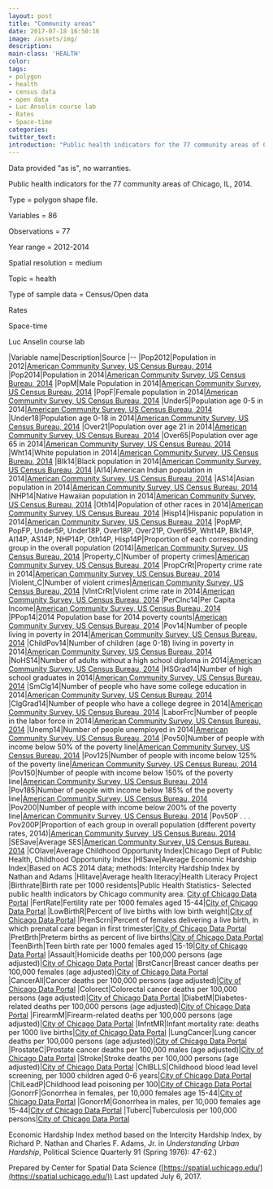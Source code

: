 ```yaml
---
layout: post
title: "Community areas"
date: 2017-07-18 16:50:16
image: /assets/img/
description:
main-class: 'HEALTH'
color:
tags:
- polygon
- health
- census data
- open data
- Luc Anselin course lab
- Rates
- Space-time
categories:
twitter_text:
introduction: "Public health indicators for the 77 community areas of Chicago, IL, 2014."
---
```

<script>
  var map = L.map('map');
  L.tileLayer('https://api.tiles.mapbox.com/v4/{id}/{z}/{x}/{y}.png?access_token=pk.eyJ1IjoibWFwYm94IiwiYSI6ImNpejY4NXVycTA2emYycXBndHRqcmZ3N3gifQ.rJcFIG214AriISLbB6B5aw', { <!--this is the URL for the ComArea_ACS14_f Geojson-->
		maxZoom: 18,
		attribution: 'Map data &copy; <a href="http://openstreetmap.org">OpenStreetMap</a> contributors, ' +
			'<a href="http://creativecommons.org/licenses/by-sa/2.0/">CC-BY-SA</a>, ' +
			'Imagery © <a href="http://mapbox.com">Mapbox</a>',
		id: 'mapbox.light'
	}).addTo(map);

  map.scrollWheelZoom.disable();
  map.touchZoom.disable();
  var enableMapInteraction = function () {
      map.scrollWheelZoom.enable();
      map.touchZoom.enable();
  }
  $('#map').on('click touch', enableMapInteraction);

  var smallIcon = L.icon({
         iconUrl: 'http://www.hckrecruitment.nic.in/images/blue.png',
         iconSize: [16, 16], // size of the icon
         });

   function onEachFeature(feature, layer) {
     //console.log(feature);
     var txt = "";
     for (var fname in feature.properties) {
       txt += fname;
       txt += " : ";
       txt += feature.properties[fname];
       txt += "<br/>";
     }
     layer.bindPopup(txt);
   }


  // load GeoJSON from an external file
  // load GeoJSON from an external file
  $.getJSON("../data/ComArea_ACS14_f.geojson",function(data){
    // add GeoJSON layer to the map once the file is loaded
    var json = L.geoJson(data, {
      pointToLayer: function(feature, latlng) {
        
        return L.marker(latlng, {
          icon: smallIcon
        });
      },
      onEachFeature: onEachFeature
    });
    json.addTo(map);
    map.fitBounds(json.getBounds());
  });

</script>

Data provided "as is", no warranties.

Public health indicators for the 77 community areas of Chicago, IL, 2014.


 Type = polygon shape file.

 Variables = 86

 Observations = 77

 Year range = 2012-2014

 Spatial resolution = medium

 Topic = health

 Type of sample data = Census/Open data

 Rates

 Space-time

 Luc Anselin course lab

|Variable name|Description|Source
|--
|Pop2012|Population in 2012|[American Community Survey, US Census Bureau, 2014](http://www.cmap.illinois.gov/data/metropulse/community-snapshots)
|Pop2014|Population in 2014|[American Community Survey, US Census Bureau, 2014](http://www.cmap.illinois.gov/data/metropulse/community-snapshots)
|PopM|Male Population in 2014|[American Community Survey, US Census Bureau, 2014](http://www.cmap.illinois.gov/data/metropulse/community-snapshots)
|PopF|Female population in 2014|[American Community Survey, US Census Bureau, 2014](http://www.cmap.illinois.gov/data/metropulse/community-snapshots)
|Under5|Population age 0-5 in 2014|[American Community Survey, US Census Bureau, 2014](http://www.cmap.illinois.gov/data/metropulse/community-snapshots)
|Under18|Population age 0-18 in 2014|[American Community Survey, US Census Bureau, 2014](http://www.cmap.illinois.gov/data/metropulse/community-snapshots)
|Over21|Population over age 21 in 2014|[American Community Survey, US Census Bureau, 2014](http://www.cmap.illinois.gov/data/metropulse/community-snapshots)
|Over65|Population over age 65 in 2014|[American Community Survey, US Census Bureau, 2014](http://www.cmap.illinois.gov/data/metropulse/community-snapshots)
|Wht14|White population in 2014|[American Community Survey, US Census Bureau, 2014](http://www.cmap.illinois.gov/data/metropulse/community-snapshots)
|Blk14|Black population in 2014|[American Community Survey, US Census Bureau, 2014](http://www.cmap.illinois.gov/data/metropulse/community-snapshots)
|AI14|American Indian population in 2014|[American Community Survey, US Census Bureau, 2014](http://www.cmap.illinois.gov/data/metropulse/community-snapshots)
|AS14|Asian population in 2014|[American Community Survey, US Census Bureau, 2014](http://www.cmap.illinois.gov/data/metropulse/community-snapshots)
|NHP14|Native Hawaiian population in 2014|[American Community Survey, US Census Bureau, 2014](http://www.cmap.illinois.gov/data/metropulse/community-snapshots)
|Oth14|Population of other races in 2014|[American Community Survey, US Census Bureau, 2014](http://www.cmap.illinois.gov/data/metropulse/community-snapshots)
|Hisp14|Hispanic population in 2014|[American Community Survey, US Census Bureau, 2014](http://www.cmap.illinois.gov/data/metropulse/community-snapshots)
|PopMP, PopFP, Under5P, Under18P, Over18P, Over21P, Over65P, Wht14P, Blk14P, AI14P, AS14P, NHP14P, Oth14P, Hisp14P|Proportion of each corresponding group in the overall population (2014)|[American Community Survey, US Census Bureau, 2014](http://www.cmap.illinois.gov/data/metropulse/community-snapshots)
|Property\_C|Number of property crimes|[American Community Survey, US Census Bureau, 2014](http://www.cmap.illinois.gov/data/metropulse/community-snapshots)
|PropCrRt|Property crime rate in 2014|[American Community Survey, US Census Bureau, 2014](http://www.cmap.illinois.gov/data/metropulse/community-snapshots)
|Violent\_C|Number of violent crimes|[American Community Survey, US Census Bureau, 2014](http://www.cmap.illinois.gov/data/metropulse/community-snapshots)
|VlntCrRt|Violent crime rate in 2014|[American Community Survey, US Census Bureau, 2014](http://www.cmap.illinois.gov/data/metropulse/community-snapshots)
|PerCInc14|Per Capita Income|[American Community Survey, US Census Bureau, 2014](http://www.cmap.illinois.gov/data/metropulse/community-snapshots)
|PPop14|2014 Population base for 2014 poverty counts|[American Community Survey, US Census Bureau, 2014](http://www.cmap.illinois.gov/data/metropulse/community-snapshots)
|Pov14|Number of people living in poverty in 2014|[American Community Survey, US Census Bureau, 2014](http://www.cmap.illinois.gov/data/metropulse/community-snapshots)
|ChildPov14|Number of children (age 0-18) living in poverty in 2014|[American Community Survey, US Census Bureau, 2014](http://www.cmap.illinois.gov/data/metropulse/community-snapshots)
|NoHS14|Number of adults without a high school diploma in 2014|[American Community Survey, US Census Bureau, 2014](http://www.cmap.illinois.gov/data/metropulse/community-snapshots)
|HSGrad14|Number of high school graduates in 2014|[American Community Survey, US Census Bureau, 2014](http://www.cmap.illinois.gov/data/metropulse/community-snapshots)
|SmClg14|Number of people who have some college education in 2014|[American Community Survey, US Census Bureau, 2014](http://www.cmap.illinois.gov/data/metropulse/community-snapshots)
|ClgGrad14|Number of people who have a college degree in 2014|[American Community Survey, US Census Bureau, 2014](http://www.cmap.illinois.gov/data/metropulse/community-snapshots)
|LaborFrc|Number of people in the labor force in 2014|[American Community Survey, US Census Bureau, 2014](http://www.cmap.illinois.gov/data/metropulse/community-snapshots)
|Unemp14|Number of people unemployed in 2014|[American Community Survey, US Census Bureau, 2014](http://www.cmap.illinois.gov/data/metropulse/community-snapshots)
|Pov50|Number of people with income below 50% of the poverty line|[American Community Survey, US Census Bureau, 2014](http://www.cmap.illinois.gov/data/metropulse/community-snapshots)
|Pov125|Number of people with income below 125% of the poverty line|[American Community Survey, US Census Bureau, 2014](http://www.cmap.illinois.gov/data/metropulse/community-snapshots)
|Pov150|Number of people with income below 150% of the poverty line|[American Community Survey, US Census Bureau, 2014](http://www.cmap.illinois.gov/data/metropulse/community-snapshots)
|Pov185|Number of people with income below 185% of the poverty line|[American Community Survey, US Census Bureau, 2014](http://www.cmap.illinois.gov/data/metropulse/community-snapshots)
|Pov200|Number of people with income below 200% of the poverty line|[American Community Survey, US Census Bureau, 2014](http://www.cmap.illinois.gov/data/metropulse/community-snapshots)
|Pov50P . . . Pov200P|Proportion of each group in overall population (different poverty rates, 2014)|[American Community Survey, US Census Bureau, 2014](http://www.cmap.illinois.gov/data/metropulse/community-snapshots)
|SESave|Average SES|[American Community Survey, US Census Bureau, 2014](http://www.cmap.illinois.gov/data/metropulse/community-snapshots)
|COIave|Average Childhood Opportunity Index|Chicago Dept of Public Health, Childhood Opportunity Index
|HISave|Average Economic Hardship Index|Based on ACS 2014 data; methods: Intercity Hardship Index by Nathan and Adams
|Hlitave|Average health literacy|Health Literacy Project
|Birthrate|Birth rate per 1000 residents|Public Health Statistics- Selected public health indicators by Chicago community area. [City of Chicago Data Portal](https://data.cityofchicago.org/Health-Human-Services/Public-Health-Statistics-Selected-public-health-in/iqnk-2tcu)
|FertRate|Fertility rate per 1000 females aged 15-44|[City of Chicago Data Portal](https://data.cityofchicago.org/Health-Human-Services/Public-Health-Statistics-Selected-public-health-in/iqnk-2tcu)
|LowBirthR|Percent of live births with low birth weight|[City of Chicago Data Portal](https://data.cityofchicago.org/Health-Human-Services/Public-Health-Statistics-Selected-public-health-in/iqnk-2tcu)
|PrenScrn|Percent of females delivering a live birth, in which prenatal care began in first trimester|[City of Chicago Data Portal](https://data.cityofchicago.org/Health-Human-Services/Public-Health-Statistics-Selected-public-health-in/iqnk-2tcu)
|PretBrth|Preterm births as percent of live births|[City of Chicago Data Portal](https://data.cityofchicago.org/Health-Human-Services/Public-Health-Statistics-Selected-public-health-in/iqnk-2tcu)
|TeenBirth|Teen birth rate per 1000 females aged 15-19|[City of Chicago Data Portal](https://data.cityofchicago.org/Health-Human-Services/Public-Health-Statistics-Selected-public-health-in/iqnk-2tcu)
|Assault|Homicide deaths per 100,000 persons (age adjusted)|[City of Chicago Data Portal](https://data.cityofchicago.org/Health-Human-Services/Public-Health-Statistics-Selected-public-health-in/iqnk-2tcu)
|BrstCancr|Breast cancer deaths per 100,000 females (age adjusted)|[City of Chicago Data Portal](https://data.cityofchicago.org/Health-Human-Services/Public-Health-Statistics-Selected-public-health-in/iqnk-2tcu)
|CancerAll|Cancer deaths per 100,000 persons (age adjusted)|[City of Chicago Data Portal](https://data.cityofchicago.org/Health-Human-Services/Public-Health-Statistics-Selected-public-health-in/iqnk-2tcu)
|Colorect|Colorectal cancer deaths per 100,000 persons (age adjusted)|[City of Chicago Data Portal](https://data.cityofchicago.org/Health-Human-Services/Public-Health-Statistics-Selected-public-health-in/iqnk-2tcu)
|DiabetM|Diabetes-related deaths per 100,000 persons (age adjusted)|[City of Chicago Data Portal](https://data.cityofchicago.org/Health-Human-Services/Public-Health-Statistics-Selected-public-health-in/iqnk-2tcu)
|FirearmM|Firearm-related deaths per 100,000 persons (age adjusted)|[City of Chicago Data Portal](https://data.cityofchicago.org/Health-Human-Services/Public-Health-Statistics-Selected-public-health-in/iqnk-2tcu)
|InfntMR|Infant mortality rate: deaths per 1000 live births|[City of Chicago Data Portal](https://data.cityofchicago.org/Health-Human-Services/Public-Health-Statistics-Selected-public-health-in/iqnk-2tcu)
|LungCancer|Lung cancer deaths per 100,000 persons (age adjusted)|[City of Chicago Data Portal](https://data.cityofchicago.org/Health-Human-Services/Public-Health-Statistics-Selected-public-health-in/iqnk-2tcu)
|ProstateC|Prostate cancer deaths per 100,000 males (age adjusted)|[City of Chicago Data Portal](https://data.cityofchicago.org/Health-Human-Services/Public-Health-Statistics-Selected-public-health-in/iqnk-2tcu)
|Stroke|Stroke deaths per 100,000 persons (age adjusted)|[City of Chicago Data Portal](https://data.cityofchicago.org/Health-Human-Services/Public-Health-Statistics-Selected-public-health-in/iqnk-2tcu)
|ChlBLLS|Childhood blood lead level screening, per 1000 children aged 0-6 years|[City of Chicago Data Portal](https://data.cityofchicago.org/Health-Human-Services/Public-Health-Statistics-Selected-public-health-in/iqnk-2tcu)
|ChlLeadP|Childhood lead poisoning per 100|[City of Chicago Data Portal](https://data.cityofchicago.org/Health-Human-Services/Public-Health-Statistics-Selected-public-health-in/iqnk-2tcu)
|GonorrF|Gonorrhea in females, per 10,000 females age 15-44|[City of Chicago Data Portal](https://data.cityofchicago.org/Health-Human-Services/Public-Health-Statistics-Selected-public-health-in/iqnk-2tcu)
|GonorrM|Gonorrhea in males, per 10,000 females age 15-44|[City of Chicago Data Portal](https://data.cityofchicago.org/Health-Human-Services/Public-Health-Statistics-Selected-public-health-in/iqnk-2tcu)
|Tuberc|Tuberculosis per 100,000 persons|[City of Chicago Data Portal](https://data.cityofchicago.org/Health-Human-Services/Public-Health-Statistics-Selected-public-health-in/iqnk-2tcu)

Economic Hardship Index method based on the Intercity Hardship Index, by Richard P. Nathan and Charles F. Adams, Jr. in *Understanding Urban Hardship*, Political Science Quarterly 91 (Spring 1976): 47-62.)

Prepared by Center for Spatial Data Science ([https://spatial.uchicago.edu/](https://spatial.uchicago.edu/))
 Last updated July 6, 2017.
